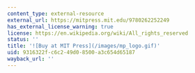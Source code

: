 ```yaml
---
content_type: external-resource
external_url: https://mitpress.mit.edu/9780262252249
has_external_license_warning: true
license: https://en.wikipedia.org/wiki/All_rights_reserved
status: ''
title: '![Buy at MIT Press](/images/mp_logo.gif)'
uid: 9316322f-c6c2-49d0-8500-a3c654d65187
wayback_url: ''
---
```

